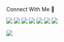 Connect With Me :metal:

[<img src="https://img.shields.io/badge/medium-%2312100E.svg?&style=for-the-badge&logo=medium&logoColor=white" />](https://eduardoreisdev.medium.com/)
[<img src="https://img.shields.io/badge/LinkedIn-000000?style=for-the-badge&logo=linkedin&logoColor=white" />](https://www.linkedin.com/in/eduardoreisti/)
[<img src="https://img.shields.io/badge/Instagram-000000?style=for-the-badge&logo=instagram&logoColor=white">](https://www.instagram.com/eduardreis/)
[<img src="https://img.shields.io/badge/GitHub-100000?style=for-the-badge&logo=github&logoColor=white">](https://github.com/EduardoReisDev)
[<img src="https://img.shields.io/badge/-Behance-black?style=for-the-badge&logo=behance&logoColor=white">](https://www.behance.net/eduardoreisdev)
[<img src="https://img.shields.io/badge/Google_Play-000000?style=for-the-badge&logo=google-play&logoColor=white">](https://play.google.com/store/apps/developer?id=eduardoreisdev)
[<img src="https://img.shields.io/badge/Xbox-000000?style=for-the-badge&logo=xbox&logoColor=white>">](https://account.xbox.com/pt-br/profile?gamertag=eduardreis2750)

![](https://komarev.com/ghpvc/?username=eduardoreisdev&color=000000&style=flat-square)
